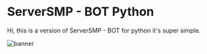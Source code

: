 # ServerSMP - BOT Python

Hi, this is a version of ServerSMP - BOT for python it's super simple. 

![banner](https://serversmp.arpismp.ml/assets/banner-python.png)
